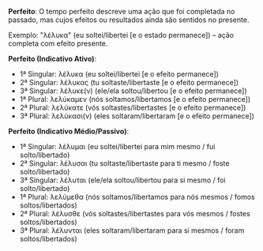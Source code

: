 **Perfeito**:
O tempo perfeito descreve uma ação que foi completada no passado, mas cujos efeitos ou resultados ainda são sentidos no presente.

Exemplo: "λέλυκα" (eu soltei/libertei [e o estado permanece]) – ação completa com efeito presente.


**Perfeito (Indicativo Ativo)**:
- 1ª Singular: λέλυκα (eu soltei/libertei [e o efeito permanece])
- 2ª Singular: λέλυκας (tu soltaste/libertaste [e o efeito permanece])
- 3ª Singular: λέλυκε(ν) (ele/ela soltou/libertou [e o efeito permanece])
- 1ª Plural: λελύκαμεν (nós soltamos/libertamos [e o efeito permanece])
- 2ª Plural: λελύκατε (vós soltastes/libertastes [e o efeito permanece])
- 3ª Plural: λελύκασι(ν) (eles soltaram/libertaram [e o efeito permanece])

**Perfeito (Indicativo Médio/Passivo)**:
- 1ª Singular: λέλυμαι (eu soltei/libertei para mim mesmo / fui solto/libertado)
- 2ª Singular: λέλυσαι (tu soltaste/libertaste para ti mesmo / foste solto/libertado)
- 3ª Singular: λέλυται (ele/ela soltou/libertou para si mesmo / foi solto/libertado)
- 1ª Plural: λελύμεθα (nós soltamos/libertamos para nós mesmos / fomos soltos/libertados)
- 2ª Plural: λέλυσθε (vós soltastes/libertastes para vós mesmos / fostes soltos/libertados)
- 3ª Plural: λέλυνται (eles soltaram/libertaram para si mesmos / foram soltos/libertados)
